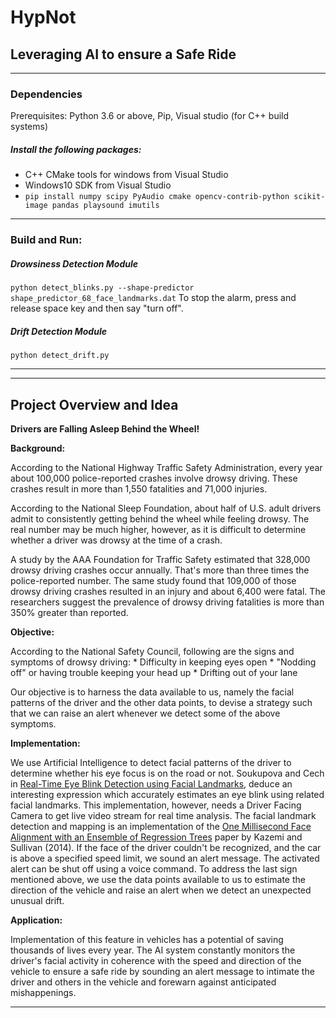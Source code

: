 
# HypNot
## Leveraging AI to ensure a Safe Ride
---
### Dependencies
Prerequisites: Python 3.6 or above, Pip, Visual studio (for C++ build systems)

##### Install the following packages: 
* C++ CMake tools for windows from Visual Studio 
* Windows10 SDK from Visual Studio 
* ```pip install numpy scipy PyAudio cmake opencv-contrib-python scikit-image pandas playsound imutils```
---
### Build and Run:
##### Drowsiness Detection Module
```python detect_blinks.py --shape-predictor shape_predictor_68_face_landmarks.dat```
To stop the alarm, press and release space key and then say "turn off".

##### Drift Detection Module
```python detect_drift.py```

---
---
## Project Overview and Idea
**Drivers are Falling Asleep Behind the Wheel!**

**Background:**

According to the National Highway Traffic Safety Administration, every year about 100,000 police-reported crashes involve drowsy driving. These crashes result in more than 1,550 fatalities and 71,000 injuries.

According to the National Sleep Foundation, about half of U.S. adult drivers admit to consistently getting behind the wheel while feeling drowsy. The real number may be much higher, however, as it is difficult to determine whether a driver was drowsy at the time of a crash.

A study by the AAA Foundation for Traffic Safety estimated that 328,000 drowsy driving crashes occur annually. That's more than three times the police-reported number. The same study found that 109,000 of those drowsy driving crashes resulted in an injury and about 6,400 were fatal. The researchers suggest the prevalence of drowsy driving fatalities is more than 350% greater than reported.

**Objective:**

According to the National Safety Council, following are the signs and symptoms of drowsy driving: * Difficulty in keeping eyes open * "Nodding off" or having trouble keeping your head up * Drifting out of your lane

Our objective is to harness the data available to us, namely the facial patterns of the driver and the other data points, to devise a strategy such that we can raise an alert whenever we detect some of the above symptoms.

**Implementation:**

We use Artificial Intelligence to detect facial patterns of the driver to determine whether his eye focus is on the road or not. Soukupova and Cech in  [Real-Time Eye Blink Detection using Facial Landmarks](http://vision.fe.uni-lj.si/cvww2016/proceedings/papers/05.pdf), deduce an interesting expression which accurately estimates an eye blink using related facial landmarks. This implementation, however, needs a Driver Facing Camera to get live video stream for real time analysis. The facial landmark detection and mapping is an implementation of the  [One Millisecond Face Alignment with an Ensemble of Regression Trees](https://www.semanticscholar.org/paper/One-millisecond-face-alignment-with-an-ensemble-of-Kazemi-Sullivan/d78b6a5b0dcaa81b1faea5fb0000045a62513567?p2df)  paper by Kazemi and Sullivan (2014). If the face of the driver couldn't be recognized, and the car is above a specified speed limit, we sound an alert message. The activated alert can be shut off using a voice command. To address the last sign mentioned above, we use the data points available to us to estimate the direction of the vehicle and raise an alert when we detect an unexpected unusual drift.

**Application:**

Implementation of this feature in vehicles has a potential of saving thousands of lives every year. The AI system constantly monitors the driver's facial activity in coherence with the speed and direction of the vehicle to ensure a safe ride by sounding an alert message to intimate the driver and others in the vehicle and forewarn against anticipated mishappenings.

---
